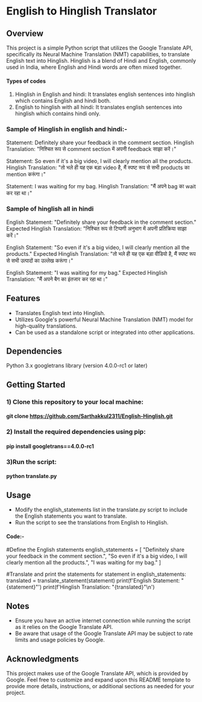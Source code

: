 # English to Hinglish Translator

## Overview
This project is a simple Python script that utilizes the Google Translate API, specifically its Neural Machine Translation (NMT) capabilities, to translate English text into Hinglish. Hinglish is a blend of Hindi and English, commonly used in India, where English and Hindi words are often mixed together.

#### Types of codes 
1) Hinglish in English and hindi: It translates english sentences into hinglish which contains English and hindi both.
2) English to hinglish with all hindi: It translates english sentences into hinglish which contains hindi only.

### Sample of Hinglish in english and hindi:-
Statement: Definitely share your feedback in the comment section.
Hinglish Translation: "निश्चित रूप से comment section में अपनी feedback साझा करें।"

Statement: So even if it's a big video, I will clearly mention all the products.
Hinglish Translation: "तो भले ही यह एक बड़ा video है, मैं स्पष्ट रूप से सभी products का mention करूंगा।"

Statement: I was waiting for my bag.
Hinglish Translation: "मैं अपने bag का wait कर रहा था।"

### Sample of hinglish all in hindi
English Statement: "Definitely share your feedback in the comment section."
Expected Hinglish Translation: "निश्चित रूप से टिप्पणी अनुभाग में अपनी प्रतिक्रिया साझा करें।"

English Statement: "So even if it's a big video, I will clearly mention all the products."
Expected Hinglish Translation: "तो भले ही यह एक बड़ा वीडियो है, मैं स्पष्ट रूप से सभी उत्पादों का उल्लेख करूंगा।"        

English Statement: "I was waiting for my bag."
Expected Hinglish Translation: "मैं अपने बैग का इंतजार कर रहा था।"

## Features
 - Translates English text into Hinglish.
 - Utilizes Google's powerful Neural Machine Translation (NMT) model for high-quality translations.
 - Can be used as a standalone script or integrated into other applications.

## Dependencies
Python 3.x
googletrans library (version 4.0.0-rc1 or later)


## Getting Started
### 1) Clone this repository to your local machine:
#### git clone https://github.com/Sarthakkul2311/English-Hinglish.git

### 2) Install the required dependencies using pip:
#### pip install googletrans==4.0.0-rc1

### 3)Run the script:
#### python translate.py

## Usage
 - Modify the english_statements list in the translate.py script to include the English statements you want to translate.
 - Run the script to see the translations from English to Hinglish.

#### Code:-
#Define the English statements
english_statements = [
    "Definitely share your feedback in the comment section.",
    "So even if it's a big video, I will clearly mention all the products.",
    "I was waiting for my bag."
]

#Translate and print the statements
for statement in english_statements:
    translated = translate_statement(statement)
    print(f'English Statement: "{statement}"')
    print(f'Hinglish Translation: "{translated}"\n')

## Notes
 - Ensure you have an active internet connection while running the script as it relies on the Google Translate API.
 - Be aware that usage of the Google Translate API may be subject to rate limits and usage policies by Google.

## Acknowledgments
This project makes use of the Google Translate API, which is provided by Google.
Feel free to customize and expand upon this README template to provide more details, instructions, or additional sections as needed for your project.
